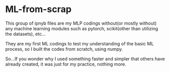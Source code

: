 # ML-from-scrap

 This group of ipnyb files are my MLP codings without(or mostly without) any machine learning modules such as pytorch, scikit(other than utilizing the datasets), etc...
 
 They are my first ML codings to test my understanding of the basic ML process, so I built the codes from scratch, using numpy.
 
 So...If you wonder why I used something faster and simpler that others have already created, it was just for my practice, nothing more. 
